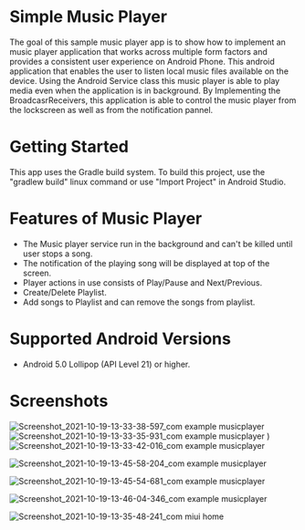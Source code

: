 # Simple Music Player
The goal of this sample music player app is to show how to implement an music player application that works across multiple form factors and 
provides a consistent user experience on Android Phone.
This android application that enables the user to listen local music files available on the device. Using the Android Service class this music player is able to play  media even 
when the application is in background. By Implementing the BroadcasrReceivers, this application is able to control the music player from the lockscreen as well as from the notification pannel.

# Getting Started

This app uses the Gradle build system. To build this project, use the "gradlew build" linux command or use "Import Project" in Android Studio.

# Features of Music Player

* The Music player service run in the background and can't be killed until user stops a song.
* The notification of the playing song will be displayed at top of the screen.
* Player actions in use consists of Play/Pause and Next/Previous.
* Create/Delete Playlist.
* Add songs to Playlist and can remove the songs from playlist.

# Supported Android Versions
* Android 5.0 Lollipop (API Level 21) or higher.


# Screenshots

![Screenshot_2021-10-19-13-33-38-597_com example musicplayer](https://user-images.githubusercontent.com/54180384/138041306-7b82b5d3-734c-424f-974c-702f938c8c85.jpg)![Screenshot_2021-10-19-13-33-35-931_com example musicplayer](https://user-images.githubusercontent.com/54180384/138042562-f1ed3d9c-05d1-4574-adff-33aa59657433.jpg)
)
![Screenshot_2021-10-19-13-33-42-016_com example musicplayer](https://user-images.githubusercontent.com/54180384/138043026-8dfe05d4-dc5e-4db0-94e2-54f22c2abdd5.jpg)


![Screenshot_2021-10-19-13-45-58-204_com example musicplayer](https://user-images.githubusercontent.com/54180384/138043388-23b6745d-f1dd-4408-98ad-261ba83d5af5.jpg)

![Screenshot_2021-10-19-13-45-54-681_com example musicplayer](https://user-images.githubusercontent.com/54180384/138043433-50bc3aac-4068-4ed8-8227-933bf3880598.jpg)

![Screenshot_2021-10-19-13-46-04-346_com example musicplayer](https://user-images.githubusercontent.com/54180384/138043462-c9875669-b65d-48f9-b9b0-f1d8c0ddd9a0.jpg)

![Screenshot_2021-10-19-13-35-48-241_com miui home](https://user-images.githubusercontent.com/54180384/138043481-337a10a4-99a1-4034-910d-6e8773ab7d65.jpg)

